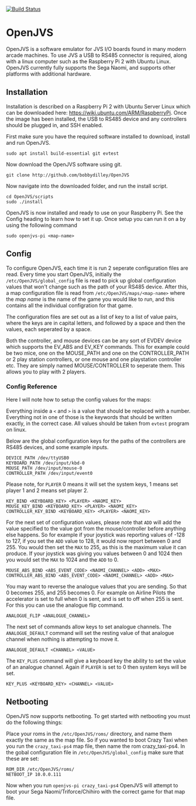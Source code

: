 [![Build Status](https://travis-ci.com/bobbydilley/OpenJVS.svg?branch=master)](https://travis-ci.com/bobbydilley/OpenJVS)

# OpenJVS


OpenJVS is a software emulator for JVS I/O boards found in many modern arcade machines. To use JVS a USB to RS485 connector is required, along with a linux computer such as the Raspberry Pi 2 with Ubuntu Linux. OpenJVS currently fully supports the Sega Naomi, and supports other platforms with additional hardware.

## Installation

Installation is described on a Raspberry Pi 2 with Ubuntu Server Linux which can be downloaded here: https://wiki.ubuntu.com/ARM/RaspberryPi. Once the image has been installed, the USB to RS485 device and any controllers should be plugged in, and SSH enabled.


First make sure you have the required software installed to download, install and run OpenJVS.

```
sudo apt install build-essential git evtest
```

Now download the OpenJVS software using git.

```
git clone http://github.com/bobbydilley/OpenJVS
```

Now navigate into the downloaded folder, and run the install script.

```
cd OpenJVS/scripts
sudo ./install
```

OpenJVS is now installed and ready to use on your Raspberry Pi. See the Config heading to learn how to set it up. Once setup you can run it on a by using the following command

```
sudo openjvs-pi <map-name>
```

## Config

To configure OpenJVS, each time it is run 2 seperate configuration files are read. Every time you start OpenJVS, initially the `/etc/OpenJVS/global_config` file is read to pick up global configuration values that won't change such as the path of your RS485 device. After this, a map configuration file is read from `/etc/OpenJVS/maps/<map-name>` where the _map name_ is the name of the game you would like to run, and this contains all the individual configration for that game.

The configuration files are set out as a list of key to a list of value pairs, where the keys are in capital letters, and followed by a space and then the values, each seperated by a space.

Both the controller, and mouse devices can be any sort of EVDEV device which supports the EV_ABS and EV_KEY commands. This for example could be two mice, one on the MOUSE_PATH and one on the CONTROLLER_PATH or 2 play station controllers, or one mouse and one playstation controller etc. They are simply named MOUSE/CONTROLLER to seperate them. This allows you to play with 2 players.

### Config Reference

Here I will note how to setup the config values for the maps:

Everything inside a `<` and `>` is a value that should be replaced with a number. Everything not in one of those is the keywords that should be written exactly, in the correct case. All values should be taken from `evtest` program on linux.

Below are the global configuration keys for the paths of the controllers are RS485 devices, and some example inputs.

```
DEVICE_PATH /dev/ttyUSB0
KEYBOARD_PATH /dev/input/kbd-0
MOUSE_PATH /dev/input/mouse-0
CONTROLLER_PATH /dev/input/event0
```

Please note, for `PLAYER` 0 means it will set the system keys, 1 means set player 1 and 2 means set player 2.

```
KEY_BIND <KEYBOARD_KEY> <PLAYER> <NAOMI_KEY>
MOUSE_KEY_BIND <KEYBOARD_KEY> <PLAYER> <NAOMI_KEY>
CONTROLLER_KEY_BIND <KEYBOARD_KEY> <PLAYER> <NAOMI_KEY>
```

For the next set of configuration values, please note that `ADD` will add the value specified to the value got from the mouse/controller before anything else happens. So for example if your joystick was reporting values of -128 to 127, if you set the `ADD` value to 128, it would now report between 0 and 255. You would then set the `MAX` to 255, as this is the maximum value it can produce. If your joystick was giving you values between 0 and 1024 then you would set the `MAX` to 1024 and the `ADD` to 0.

```
MOUSE_ABS_BIND <ABS_EVENT_CODE> <NAOMI_CHANNEL> <ADD> <MAX>
CONTROLLER_ABS_BIND <ABS_EVENT_CODE> <NAOMI_CHANNEL> <ADD> <MAX>
```

You may want to reverse the analogue values that you are sending. So that 0 becomes 255, and 255 becomes 0. For example on Airline Pilots the accelerator is set to full when 0 is sent, and is set to off when 255 is sent. For this you can use the analogue flip  command.


```
ANALOGUE_FLIP <ANALOGUE_CHANNEL>
```

The next set of commands allow keys to set analogue channels. The `ANALOGUE_DEFAULT` command will set the resting value of that analogue channel when nothing is attempting to move it.

```
ANALOGUE_DEFAULT <CHANNEL> <VALUE>
```

The `KEY_PLUS` command will give a keyboard key the ability to set the value of an analogue channel. Again if `PLAYER` is set to 0 then system keys will be set.

```
KEY_PLUS <KEYBOARD_KEY> <CHANNEL> <VALUE>
```

## Netbooting

OpenJVS now supports netbooting. To get started with netbooting you must do the following things:

Place your roms in the `/etc/OpenJVS/roms/` directory, and name them exactly the same as the map file. So if you wanted to boot Crazy Taxi when you run the `crazy_taxi-ps4` map file, then name the rom crazy_taxi-ps4.
In the gobal configuration file in `/etc/OpenJVS/global_config` make sure that these are set:
```
ROM_DIR /etc/OpenJVS/roms/
NETBOOT_IP 10.0.0.111
```

Now when you run `openjvs-pi crazy_taxi-ps4` OpenJVS will attempt to boot your Sega Naomi/Triforce/Chihiro with the correct game for that map file.
